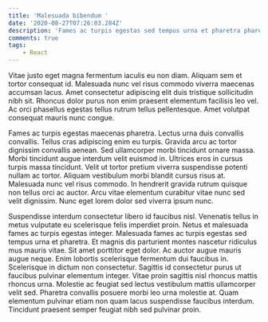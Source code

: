 ```yaml
---
title: 'Malesuada bibendum '
date: '2020-08-27T07:26:03.284Z'
description: 'Fames ac turpis egestas sed tempus urna et pharetra pharetra. Sit amet justo donec enim diam vulputate ut.'
comments: true
tags:
    - React
---
```


Vitae justo eget magna fermentum iaculis eu non diam. Aliquam sem et tortor consequat id. Malesuada nunc vel risus commodo viverra maecenas accumsan lacus. Amet consectetur adipiscing elit duis tristique sollicitudin nibh sit. Rhoncus dolor purus non enim praesent elementum facilisis leo vel. Ac orci phasellus egestas tellus rutrum tellus pellentesque. Amet volutpat consequat mauris nunc congue.

Fames ac turpis egestas maecenas pharetra. Lectus urna duis convallis convallis. Tellus cras adipiscing enim eu turpis. Gravida arcu ac tortor dignissim convallis aenean. Sed ullamcorper morbi tincidunt ornare massa. Morbi tincidunt augue interdum velit euismod in. Ultrices eros in cursus turpis massa tincidunt. Velit ut tortor pretium viverra suspendisse potenti nullam ac tortor. Aliquam vestibulum morbi blandit cursus risus at. Malesuada nunc vel risus commodo. In hendrerit gravida rutrum quisque non tellus orci ac auctor. Arcu vitae elementum curabitur vitae nunc sed velit dignissim. Nunc eget lorem dolor sed viverra ipsum nunc.

Suspendisse interdum consectetur libero id faucibus nisl. Venenatis tellus in metus vulputate eu scelerisque felis imperdiet proin. Netus et malesuada fames ac turpis egestas integer. Malesuada fames ac turpis egestas sed tempus urna et pharetra. Et magnis dis parturient montes nascetur ridiculus mus mauris vitae. Sit amet porttitor eget dolor. Ac auctor augue mauris augue neque. Enim lobortis scelerisque fermentum dui faucibus in. Scelerisque in dictum non consectetur. Sagittis id consectetur purus ut faucibus pulvinar elementum integer. Vitae proin sagittis nisl rhoncus mattis rhoncus urna. Molestie ac feugiat sed lectus vestibulum mattis ullamcorper velit sed. Pharetra convallis posuere morbi leo urna molestie at. Quam elementum pulvinar etiam non quam lacus suspendisse faucibus interdum. Tincidunt praesent semper feugiat nibh sed pulvinar proin.
